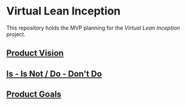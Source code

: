 # Virtual Lean Inception
This repository holds the MVP planning for the *Virtual Lean Inception* project.

## [Product Vision](./product_vision.md)
## [Is - Is Not / Do - Don't Do](./is-isNot-do-dontDo.md)
## [Product Goals](./product-goals.md)
